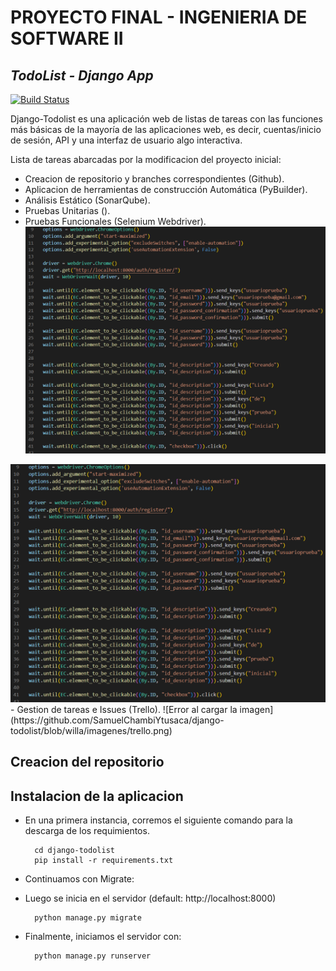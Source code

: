 # PROYECTO FINAL - INGENIERIA DE SOFTWARE II
## _TodoList - Django App_

[![Build Status](https://travis-ci.org/joemccann/dillinger.svg?branch=master)](https://travis-ci.org/joemccann/dillinger)

Django-Todolist es una aplicación web de listas de tareas con las funciones más básicas de la mayoría de las aplicaciones web, es decir, cuentas/inicio de sesión, API y una interfaz de usuario algo interactiva.

Lista de tareas abarcadas por la modificacion del proyecto inicial:
- Creacion de repositorio y branches correspondientes (Github).
- Aplicacion de herramientas de construcción Automática (PyBuilder).
- Análisis Estático (SonarQube).
- Pruebas Unitarias ().
- Pruebas Funcionales (Selenium Webdriver).
![Error al cargar la imagen](https://github.com/SamuelChambiYtusaca/django-todolist/blob/willa/imagenes/pruebas_funcionales.png)
<img src="https://github.com/SamuelChambiYtusaca/django-todolist/blob/willa/imagenes/pruebas_funcionales.png" scale=50%/>
- Gestion de tareas e Issues (Trello).
![Error al cargar la imagen](https://github.com/SamuelChambiYtusaca/django-todolist/blob/willa/imagenes/trello.png)

## Creacion del repositorio

## Instalacion de la aplicacion
- En una primera instancia, corremos el siguiente comando para la descarga de los requimientos.

        cd django-todolist
        pip install -r requirements.txt

- Continuamos con Migrate:
- Luego se inicia en el servidor (default: http://localhost:8000)

        python manage.py migrate
        
- Finalmente, iniciamos el servidor con:
        
        python manage.py runserver
